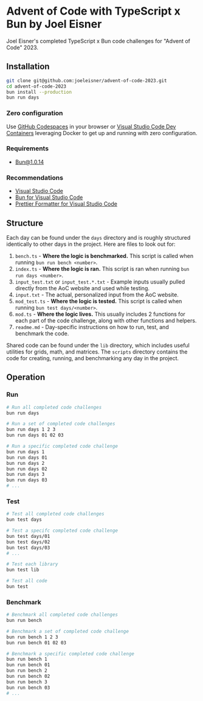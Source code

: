 # Advent of Code with TypeScript x Bun by Joel Eisner

Joel Eisner's completed TypeScript x Bun code challenges for "Advent of Code" 2023.

## Installation

```bash
git clone git@github.com:joeleisner/advent-of-code-2023.git
cd advent-of-code-2023
bun install --production
bun run days
```

### Zero configuration

Use [GitHub Codespaces](https://docs.github.com/en/codespaces) in your browser or [Visual Studio Code Dev Containers](https://code.visualstudio.com/docs/devcontainers/containers) leveraging Docker to get up and running with zero configuration.

### Requirements

- [Bun@1.0.14](https://bun.sh/docs)

### Recommendations

- [Visual Studio Code](https://code.visualstudio.com/)
- [Bun for Visual Studio Code](https://marketplace.visualstudio.com/items?itemName=oven.bun-vscode)
- [Prettier Formatter for Visual Studio Code](https://marketplace.visualstudio.com/items?itemName=esbenp.prettier-vscode)

## Structure

Each day can be found under the `days` directory and is roughly structured identically to other days in the project. Here are files to look out for:

1. `bench.ts` - **Where the logic is benchmarked.** This script is called when running `bun run bench <number>`.
2. `index.ts` - **Where the logic is ran.** This script is ran when running `bun run days <number>`.
3. `input_test.txt` or `input_test.*.txt` - Example inputs usually pulled directly from the AoC website and used while testing.
4. `input.txt` - The actual, personalized input from the AoC website.
5. `mod_test.ts` - **Where the logic is tested.** This script is called when running `bun test days/<number>`.
6. `mod.ts` - **Where the logic lives.** This usually includes 2 functions for each part of the code challenge, along with other functions and helpers.
7. `readme.md` - Day-specific instructions on how to run, test, and benchmark the code.

Shared code can be found under the `lib` directory, which includes useful utilities for grids, math, and matrices. The `scripts` directory contains the code for creating, running, and benchmarking any day in the project.

## Operation

### Run

```bash
# Run all completed code challenges
bun run days

# Run a set of completed code challenges
bun run days 1 2 3
bun run days 01 02 03

# Run a specific completed code challenge
bun run days 1
bun run days 01
bun run days 2
bun run days 02
bun run days 3
bun run days 03
# ...
```

### Test

```bash
# Test all completed code challenges
bun test days

# Test a specifc completed code challenge
bun test days/01
bun test days/02
bun test days/03
# ...

# Test each library
bun test lib

# Test all code
bun test
```

### Benchmark

```bash
# Benchmark all completed code challenges
bun run bench

# Benchmark a set of completed code challenge
bun run bench 1 2 3
bun run bench 01 02 03

# Benchmark a specific completed code challenge
bun run bench 1
bun run bench 01
bun run bench 2
bun run bench 02
bun run bench 3
bun run bench 03
# ...
```
